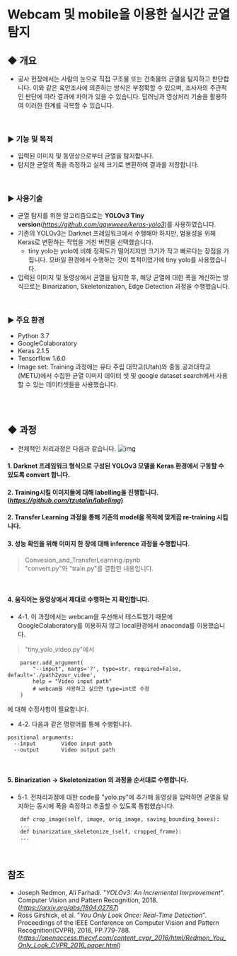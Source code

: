 # Webcam 및 mobile을 이용한 실시간 균열 탐지

## ◆ 개요
* 공사 현장에서는 사람의 눈으로 직접 구조물 또는 건축물의 균열을 탐지하고 판단합니다. 이와 같은 육안조사에 의존하는 방식은 부정확할 수 있으며, 조사자의 주관적인 판단에 따라 결과에 차이가 있을 수 있습니다. 딥러닝과 영상처리 기술을 활용하여 이러한 한계를 극복할 수 있습니다.

</br>

### ▶ 기능 및 목적
* 입력된 이미지 및 동영상으로부터 균열을 탐지합니다.
* 탐지한 균열의 폭을 측정하고 실제 크기로 변환하여 결과를 저장합니다.

</br>

### ▶ 사용기술
* 균열 탐지를 위한 알고리즘으로는 **YOLOv3 Tiny version**(*<https://github.com/qqwweee/keras-yolo3>*)를 사용하였습니다.
* 기존의 YOLOv3는 Darknet 프레임워크에서 수행해야 하지만, 범용성을 위해 Keras로 변환하는 작업을 거친 버전을 선택했습니다.
    + tiny yolo는 yolo에 비해 정확도가 떨어지지만 크기가 작고 빠르다는 장점을 가집니다. 모바일 환경에서 수행하는 것이 목적이었기에 tiny yolo를 사용했습니다.
* 입력된 이미지 및 동영상에서 균열을 탐지한 후, 해당 균열에 대한 폭을 계산하는 방식으로는 Binarization, Skeletonization, Edge Detection 과정을 수행했습니다.

</br>

### ▶ 주요 환경
* Python 3.7
* GoogleColaboratory
* Keras 2.1.5
* Tensorflow 1.6.0
* Image set: Training 과정에는 유타 주립 대학교(Utah)와 중동 공과대학교(METU)에서 수집한 균열 이미지 데이터 셋 및 google dataset search에서 사용할 수 있는 데이터셋들을 사용했습니다.

</br>
</br>

## ◆ 과정
* 전체적인 처리과정은 다음과 같습니다.
![img](https://user-images.githubusercontent.com/59737066/89514324-ae166100-d810-11ea-87d5-d4045869651f.png)

#### 1. Darknet 프레임워크 형식으로 구성된 YOLOv3 모델을 Keras 환경에서 구동할 수 있도록 convert 합니다.
#### 2. Training시킬 이미지들에 대해 labelling을 진행합니다. (*<https://github.com/tzutalin/labelimg>*)
#### 2. Transfer Learning 과정을 통해 기존의 model을 목적에 맞게끔 re-training 시킵니다.
#### 3. 성능 확인을 위해 이미지 한 장에 대해 inference 과정을 수행합니다.
> Convesion_and_TransferLearning.ipynb    
> "convert.py"와 "train.py"를 결합한 내용입니다.

</br>

#### 4. 움직이는 동영상에서 제대로 수행하는 지 확인합니다.
* 4-1. 이 과정에서는 webcam을 우선해서 테스트했기 때문에 GoogleColaboratory를 이용하지 않고 local환경에서 anaconda를 이용했습니다.
> "tiny_yolo_video.py"에서
```
    parser.add_argument(
        "--input", nargs='?', type=str, required=False, default='./path2your_video',
        help = "Video input path"
        # webcam을 사용하고 싶으면 type=int로 수정
    )
```
에 대해 수정사항이 필요합니다.
* 4-2. 다음과 같은 명령어를 통해 수행합니다.
```
positional arguments:
  --input        Video input path
  --output       Video output path
```

</br>

#### 5. Binarization → Skeletonization 의 과정을 순서대로 수행합니다.
* 5-1. 전처리과정에 대한 code를 "yolo.py"에 추가해 동영상을 입력하면 균열을 탐지하는 동시에 폭을 측정하고 추출할 수 있도록 통합했습니다.
```
    def crop_image(self, image, orig_image, saving_bounding_boxes): 
    ...
    def binarization_skeletonize_(self, cropped_frame):
    ...
```
</br>

## 참조
* Joseph Redmon, Ali Farhadi. "*YOLOv3: An Incremental Imrprovement*". Computer Vision and Pattern Recognition, 2018. (*<https://arxiv.org/abs/1804.02767>*)
* Ross Girshick, et al. "*You Only Look Once: Real-Time Detection*". Proceedings of the IEEE Conference on Computer Vision and Pattern Recognition(CVPR), 2016, PP.779-788. (*<https://openaccess.thecvf.com/content_cvpr_2016/html/Redmon_You_Only_Look_CVPR_2016_paper.html>*)
